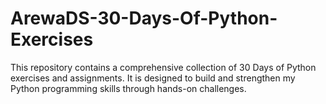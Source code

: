# ArewaDS-30-Days-Of-Python-Exercises
This repository contains a comprehensive collection of 30 Days of Python exercises and assignments. It is designed to build and strengthen my Python programming skills through hands-on challenges.
